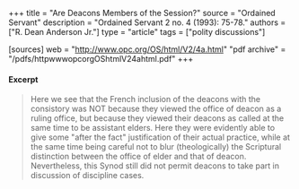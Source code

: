 +++
title = "Are Deacons Members of the Session?"
source = "Ordained Servant"
description = "Ordained Servant 2 no. 4 (1993): 75-78."
authors = ["R. Dean Anderson Jr."]
type = "article"
tags = ["polity discussions"]

[sources]
web = "http://www.opc.org/OS/html/V2/4a.html"
"pdf archive" = "/pdfs/httpwwwopcorgOShtmlV24ahtml.pdf"
+++

#### Excerpt

>  Here we see that the French inclusion of the deacons with the consistory was NOT because they viewed the office of deacon as a ruling office, but because they viewed their deacons as called at the same time to be assistant elders. Here they were evidently able to give some "after the fact" justification of their actual practice, while at the same time being careful not to blur (theologically) the Scriptural distinction between the office of elder and that of deacon. Nevertheless, this Synod still did not permit deacons to take part in discussion of discipline cases.
